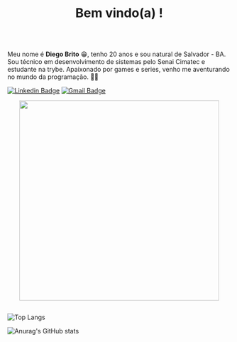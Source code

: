 <h1 align="center">
    Bem vindo(a) ! 
</h1>  

<br>
<br>

Meu nome é **Diego Brito** 😁, tenho 20 anos e sou natural de Salvador - BA.
<br>
Sou técnico em desenvolvimento de sistemas pelo Senai Cimatec e estudante na trybe. Apaixonado por games e series, venho me aventurando no mundo da programação. 🚀🚀


[![Linkedin Badge](https://img.shields.io/badge/-LinkedIn-blue?style=flat-square&logo=Linkedin&logoColor=white&link=https://www.linkedin.com/in/diego-rbrito/)](https://www.linkedin.com/in/diego-rbrito/) [![Gmail Badge](https://img.shields.io/badge/-Gmail-c14438?style=flat-square&logo=Gmail&logoColor=white&link=mailto:diegorbrito9@gmail.com)](mailto:diegorbrito9@gmail.com/)

<p align="center">
  <img src="https://raw.githubusercontent.com/Drb-Diego/Drb-Diego/717541b12ec6c9ea8cbcf551b0bdd22e7ba59a8e/imagens/programa%C3%A7%C3%A3o%20imagem.svg" width="450px" />
</p>

##
![Top Langs](https://github-readme-stats.vercel.app/api/top-langs/?username=Drb-Diego&layout=compact&theme=merko&langs_count=10)


![Anurag's GitHub stats](https://github-readme-stats.vercel.app/api?username=Drb-Diego&show_icons=true&theme=merko)

 



























<!--
**Drb-Diego/Drb-Diego** is a ✨ _special_ ✨ repository because its `README.md` (this file) appears on your GitHub profile.

Here are some ideas to get you started:

- 🔭 I’m currently working on ...
- 🌱 I’m currently learning ...
- 👯 I’m looking to collaborate on ...
- 🤔 I’m looking for help with ...
- 💬 Ask me about ...
- 📫 How to reach me: ...
- 😄 Pronouns: ...
- ⚡ Fun fact: ...
-->
